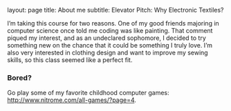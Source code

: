 layout: page
title: About me
subtitle: Elevator Pitch: Why Electronic Textiles? 


I’m taking this course for two reasons. One of my good friends majoring in computer science once told me coding was like painting. That comment piqued my interest, and as an undeclared sophomore, I decided to try something new on the chance that it could be something I truly love. I’m also very interested in clothing design and want to improve my sewing skills, so this class seemed like a perfect fit.


### Bored? 

Go play some of my favorite childhood computer games:  http://www.nitrome.com/all-games/?page=4.
